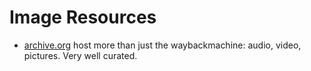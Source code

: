 # Image Resources

* [archive.org](https://archive.org/) host more than just the waybackmachine: audio, video, pictures. Very well curated.

